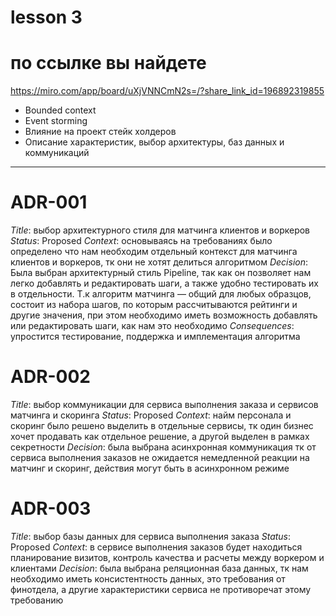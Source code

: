 # lesson 3

# по ссылке вы найдете 
https://miro.com/app/board/uXjVNNCmN2s=/?share_link_id=196892319855

- Bounded context
- Event storming
- Влияние на проект стейк холдеров
- Описание характеристик, выбор архитектуры, баз данных и коммуникаций

---

# ADR-001

*Title*: выбор архитектурного стиля для матчинга клиентов и воркеров
*Status*: Proposed
*Context*: основываясь на требованиях было определено что нам необходим отдельный контекст для матчинга клиентов и воркеров, тк они не хотят делиться алгоритмом
*Decision*: Была выбран архитектурный стиль Pipeline, так как он позволяет нам легко добавлять и редактировать шаги, а также удобно тестировать их в отдельности. Т.к алгоритм матчинга — общий для любых образцов, состоит из набора шагов, по которым рассчитываются рейтинги и другие значения, при этом необходимо иметь возможность добавлять или редактировать шаги, как нам это необходимо
*Consequences*: упростится тестирование, поддержка и имплементация алгоритма

# ADR-002

*Title*: выбор коммуникации для сервиса выполнения заказа и сервисов матчинга и скоринга
*Status*: Proposed
*Context*: найм персонала и скоринг было решено выделить в отдельные сервисы, тк один бизнес хочет продавать как отдельное решение, а другой выделен в рамках секретности
*Decision*: была выбрана асинхронная коммуникация тк от сервиса выполнения заказов не ожидается немедленной реакции на матчинг и скоринг, действия могут быть в асинхронном режиме

# ADR-003

*Title*: выбор базы данных для сервиса выполнения заказа
*Status*: Proposed
*Context*: в сервисе выполнения заказов будет находиться планирование визитов, контроль качества и расчеты между воркером и клиентами 
*Decision*: была выбрана реляционная база данных, тк нам необходимо иметь консистентность данных, это требования от финотдела, а другие характеристики сервиса не противоречат этому требованию
